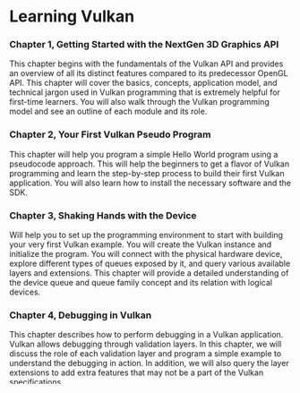 # Learning Vulkan

### Chapter 1, Getting Started with the NextGen 3D Graphics API

This chapter begins with the fundamentals of the Vulkan API and provides an overview of all its distinct features compared to its predecessor OpenGL API. This chapter will cover the basics, concepts, application model, and technical jargon used in Vulkan programming that is extremely helpful for first-time learners. You will also walk through the Vulkan programming model and see an outline of each module and its role.

### Chapter 2, Your First Vulkan Pseudo Program

This chapter will help you program a simple Hello World program using a pseudocode approach. This will help the beginners to get a flavor of Vulkan programming and learn the step-by-step process to build their first Vulkan application. You will also learn how to install the necessary software and the SDK.

### Chapter 3, Shaking Hands with the Device

Will help you to set up the programming environment to start with building your very first Vulkan example. You will create the Vulkan instance and initialize the program. You will connect with the physical hardware device, explore different types of queues exposed by it, and query various available layers and extensions. This chapter will provide a detailed understanding of the device queue and queue family concept and its relation with logical devices.

### Chapter 4, Debugging in Vulkan

This chapter describes how to perform debugging in a Vulkan application. Vulkan allows debugging through validation layers. In this chapter, we will discuss the role of each validation layer and program a simple example to understand the debugging in action. In addition, we will also query the layer extensions to add extra features that may not be a part of the Vulkan specifications.

### Chapter 5, Command Buffer and Memory Management in Vulkan

As we approach in the middle, we will thoroughly discuss and implement command buffers in Vulkan. You will understand the role of the command pool and will learn how to record command buffers in Vulkan. The second half of the chapter will cover memory management in Vulkan; you will dig through device memory, and learn methods to allocate or deallocate GPU memory and understand the mapping of CPU and GPU memory.

### Chapter 6, Allocating Image Resources and Building a Swapchain with WSI

Here we will shed light on image resources and discuss memory management concepts, such as image creation, allocation, binding, and mapping. Using this, we will create a depth image for depth testing. This chapter will also introduce the WSI swapchain, which is used for presentation and renders the drawing output onscreen. We will acquire the swapchain color images and create image views that will be used for drawing primitives.

### Chapter 7, Buffer Resource, Render Pass, Frame Buffer, and Shaders with SPIR-V

This chapter will discuss the buffer resource and its usage for implementing the vertex buffer containing a drawing object’s geometry information. This chapter will give a detailed introduction to using the Render Pass to define a single unit of work specifying drawing operations using various attachments and subpasses. We will use Render Pass and implement frame buffers in Vulkan and demonstrate simple example to clear the background. As the chapter closes, we will implement our first shader in Vulkan using SPIR-V; we learn about SDK tools that convert GLSL into SPIR-V intermediate representation.

### Chapter 8, Pipelines and Pipeline State Management

Will introduce Vulkan’s compute and graphics pipeline. This chapter will provide an overview of the graphic pipeline flow and cover the role of various modules from start to end. We will discuss pipeline state objects, pipeline cache objects, and pipeline layouts. This chapter will cover all the pipeline states thoroughly, also covering dynamics states, input assembly with drawing primitives, rasterization, blending, viewport, depth/stencil testing, and multisampling. We will use these state's objects and implement the graphics pipeline.

### Chapter 9, Drawing Objects

In this chapter, we will thoroughly understand the process of drawing objects in Vulkan. We will record and execute the drawing object command buffers. The recording associates the Render Pass, framebuffer, and pipeline together along with the viewport and geometry data. The command buffer execution involves the submission of the command buffer to the device queue and presenting the drawn swapchain image to the presentation engine. We will also discuss the Vulkan synchronization mechanisms and understand fences, semaphore, and memory barriers. Besides, we will also cover drawing APIs and demonstrate it through some easy-to-follow examples.

### Chapter 10, Descriptors and Push Constant

This chapter describes, how to update shader resources from a Vulkan application using descriptors and push constants. In descriptors, we will discuss and create descriptor pools and descriptor set layout. You will learn how to use the pipeline layouts and use the descriptors to update the buffer resource residing on the device memory and render the updated geometry on screen. Unlike descriptors, push constant does not use the command buffer and provides an optimized path to update the resources. You will implement a small example to understand push constants in action.

### Chapter 11, Drawing Textures

Will bring realism to our rendered 3D drawing object by adding textures. You will learn how to create the image resource and apply samplers to it. You will also learn how to apply textures using linear and optimal tiling. In optimal tiling implementation, you will learn to transfer buffer and image memory through staging.

##Note:
This is an active development respository for Learning Vulkan

